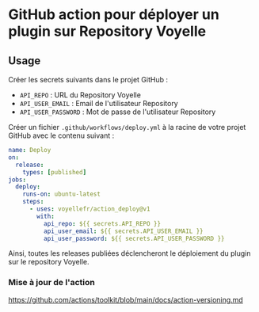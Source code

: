 # GitHub action pour déployer un plugin sur Repository Voyelle

## Usage

Créer les secrets suivants dans le projet GitHub : 
- `API_REPO` : URL du Repository Voyelle
- `API_USER_EMAIL` : Email de l'utilisateur Repository
- `API_USER_PASSWORD` : Mot de passe de l'utilisateur Repository

Créer un fichier `.github/workflows/deploy.yml` à la racine de votre projet GitHub avec le contenu suivant :

```yaml
name: Deploy
on:
  release:
    types: [published]
jobs:
  deploy:
    runs-on: ubuntu-latest
    steps:
      - uses: voyellefr/action_deploy@v1
        with:
          api_repo: ${{ secrets.API_REPO }}
          api_user_email: ${{ secrets.API_USER_EMAIL }}
          api_user_password: ${{ secrets.API_USER_PASSWORD }}
```

Ainsi, toutes les releases publiées déclencheront le déploiement du plugin sur le repository Voyelle.

### Mise à jour de l'action
https://github.com/actions/toolkit/blob/main/docs/action-versioning.md
